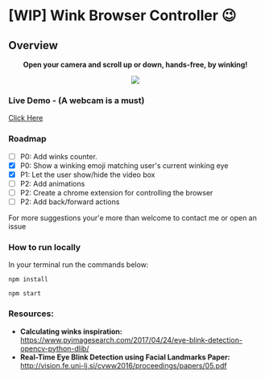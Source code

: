 # [WIP] Wink Browser Controller :wink:

## Overview
<p align='center'><b> Open your camera and scroll up or down, hands-free, by winking! </b></p>
<p align='center'>
  <img src='https://media.giphy.com/media/Dwir9iYfVSTDJ5igJH/giphy.gif'/>
</p>

### Live Demo - (A webcam is a must) 
[Click Here](https://wink-browser-controller.herokuapp.com)

### Roadmap
- [ ] P0: Add winks counter.
- [x] P0: Show a winking emoji matching user's current winking eye
- [x] P1: Let the user show/hide the video box
- [ ] P2: Add animations
- [ ] P2: Create a chrome extension for controlling the browser
- [ ] P2: Add back/forward actions

For more suggestions your'e more than welcome to contact me or open an issue

### How to run locally
In your terminal run the commands below:

`npm install`

`npm start`

### Resources:
- **Calculating winks inspiration:** https://www.pyimagesearch.com/2017/04/24/eye-blink-detection-opencv-python-dlib/
- **Real-Time Eye Blink Detection using Facial Landmarks Paper:** http://vision.fe.uni-lj.si/cvww2016/proceedings/papers/05.pdf

